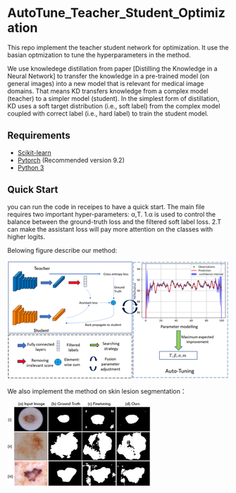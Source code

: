 # AutoTune_Teacher_Student_Optimization
This repo implement the teacher student network for optimization. It use the basian optmization to tune the hyperparameters in the method.

We use  knowledege distillation from paper [Distilling the Knowledge in a Neural Network] to transfer the knowledge in a pre-trained model (on general images) into a new model that is relevant for medical image domains. That means KD transfers knowledge from a complex model (teacher) to a simpler model (student). In the simplest form of distillation, KD uses a soft target distribution (i.e., soft label) from the complex model coupled with correct label (i.e., hard label) to train the student model. 

## Requirements
- [Scikit-learn](http://scikit-learn.org/stable/)
- [Pytorch](https://pytorch.org/) (Recommended version 9.2)
- [Python 3](https://www.python.org/)

## Quick Start
you can run the code in receipes to have a quick start. The main file requires two important hyper-parameters: α,T.
1.α is used to control the balance between the ground-truth loss and the filtered soft label loss. 
2.T can make the assistant loss will pay more attention on the classes with higher logits.

Belowing figure describe our method:

![image](https://github.com/FredericChai/AutoTune_Teacher_Student_Optimization/blob/main/Picture1.png)

We also implement the method on skin lesion segmentation：

![image](https://github.com/FredericChai/AutoTune_Teacher_Student_Optimization/blob/main/Picture2.png)
